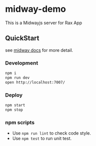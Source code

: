 # midway-demo

This is a Midwayjs server for Rax App

## QuickStart

<!-- add docs here for user -->

see [midway docs][midway] for more detail.

### Development

```bash
npm i
npm run dev
open http://localhost:7007/
```

### Deploy

```bash
npm start
npm stop
```

### npm scripts

- Use `npm run lint` to check code style.
- Use `npm test` to run unit test.

[midway]: https://midwayjs.org

